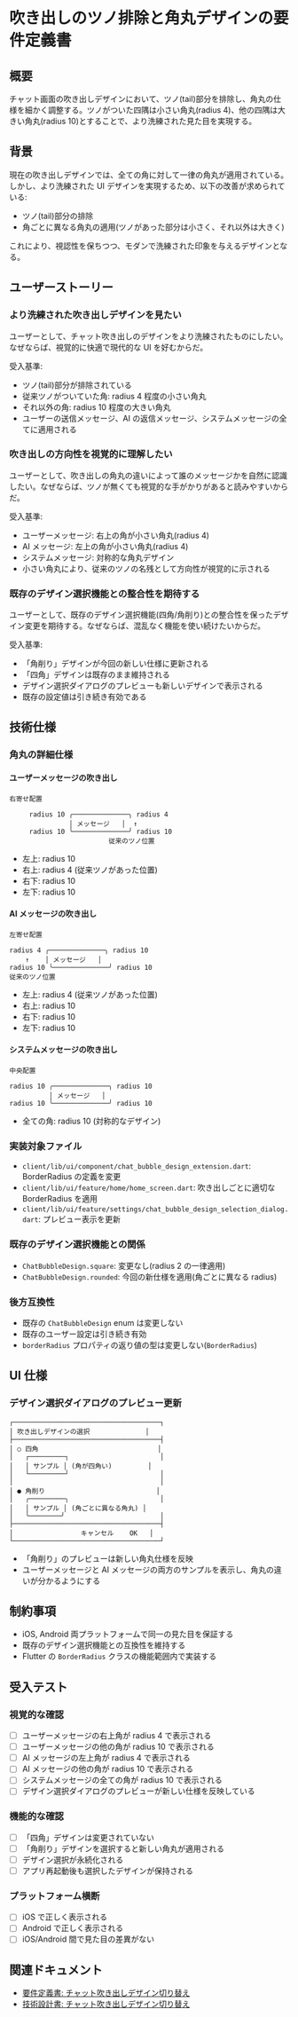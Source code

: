 # 吹き出しのツノ排除と角丸デザインの要件定義書

## 概要

チャット画面の吹き出しデザインにおいて、ツノ(tail)部分を排除し、角丸の仕様を細かく調整する。ツノがついた四隅は小さい角丸(radius 4)、他の四隅は大きい角丸(radius 10)とすることで、より洗練された見た目を実現する。

## 背景

現在の吹き出しデザインでは、全ての角に対して一律の角丸が適用されている。しかし、より洗練された UI デザインを実現するため、以下の改善が求められている:

- ツノ(tail)部分の排除
- 角ごとに異なる角丸の適用(ツノがあった部分は小さく、それ以外は大きく)

これにより、視認性を保ちつつ、モダンで洗練された印象を与えるデザインとなる。

## ユーザーストーリー

### より洗練された吹き出しデザインを見たい

ユーザーとして、チャット吹き出しのデザインをより洗練されたものにしたい。なぜならば、視覚的に快適で現代的な UI を好むからだ。

受入基準:

- ツノ(tail)部分が排除されている
- 従来ツノがついていた角: radius 4 程度の小さい角丸
- それ以外の角: radius 10 程度の大きい角丸
- ユーザーの送信メッセージ、AI の返信メッセージ、システムメッセージの全てに適用される

### 吹き出しの方向性を視覚的に理解したい

ユーザーとして、吹き出しの角丸の違いによって誰のメッセージかを自然に認識したい。なぜならば、ツノが無くても視覚的な手がかりがあると読みやすいからだ。

受入基準:

- ユーザーメッセージ: 右上の角が小さい角丸(radius 4)
- AI メッセージ: 左上の角が小さい角丸(radius 4)
- システムメッセージ: 対称的な角丸デザイン
- 小さい角丸により、従来のツノの名残として方向性が視覚的に示される

### 既存のデザイン選択機能との整合性を期待する

ユーザーとして、既存のデザイン選択機能(四角/角削り)との整合性を保ったデザイン変更を期待する。なぜならば、混乱なく機能を使い続けたいからだ。

受入基準:

- 「角削り」デザインが今回の新しい仕様に更新される
- 「四角」デザインは既存のまま維持される
- デザイン選択ダイアログのプレビューも新しいデザインで表示される
- 既存の設定値は引き続き有効である

## 技術仕様

### 角丸の詳細仕様

#### ユーザーメッセージの吹き出し

```
右寄せ配置

     radius 10 ╭──────────────╮ radius 4
               │ メッセージ   │  ↑
     radius 10 ╰──────────────╯ radius 10
                         従来のツノ位置
```

- 左上: radius 10
- 右上: radius 4 (従来ツノがあった位置)
- 右下: radius 10
- 左下: radius 10

#### AI メッセージの吹き出し

```
左寄せ配置

radius 4 ╭──────────────╮ radius 10
    ↑    │ メッセージ   │
radius 10 ╰──────────────╯ radius 10
従来のツノ位置
```

- 左上: radius 4 (従来ツノがあった位置)
- 右上: radius 10
- 右下: radius 10
- 左下: radius 10

#### システムメッセージの吹き出し

```
中央配置

radius 10 ╭──────────────╮ radius 10
          │ メッセージ   │
radius 10 ╰──────────────╯ radius 10
```

- 全ての角: radius 10 (対称的なデザイン)

### 実装対象ファイル

- `client/lib/ui/component/chat_bubble_design_extension.dart`: BorderRadius の定義を変更
- `client/lib/ui/feature/home/home_screen.dart`: 吹き出しごとに適切な BorderRadius を適用
- `client/lib/ui/feature/settings/chat_bubble_design_selection_dialog.dart`: プレビュー表示を更新

### 既存のデザイン選択機能との関係

- `ChatBubbleDesign.square`: 変更なし(radius 2 の一律適用)
- `ChatBubbleDesign.rounded`: 今回の新仕様を適用(角ごとに異なる radius)

### 後方互換性

- 既存の `ChatBubbleDesign` enum は変更しない
- 既存のユーザー設定は引き続き有効
- `borderRadius` プロパティの返り値の型は変更しない(`BorderRadius`)

## UI 仕様

### デザイン選択ダイアログのプレビュー更新

```
┌─────────────────────────────────────┐
│ 吹き出しデザインの選択              │
├─────────────────────────────────────┤
│ ○ 四角                              │
│   ┌─────────┐                       │
│   │ サンプル │ (角が四角い)         │
│   └─────────┘                       │
│                                     │
│ ● 角削り                            │
│   ╭─────────╮                       │
│   │ サンプル │ (角ごとに異なる角丸) │
│   ╰────────╯                        │
├─────────────────────────────────────┤
│                 キャンセル    OK   │
└─────────────────────────────────────┘
```

- 「角削り」のプレビューは新しい角丸仕様を反映
- ユーザーメッセージと AI メッセージの両方のサンプルを表示し、角丸の違いが分かるようにする

## 制約事項

- iOS, Android 両プラットフォームで同一の見た目を保証する
- 既存のデザイン選択機能との互換性を維持する
- Flutter の `BorderRadius` クラスの機能範囲内で実装する

## 受入テスト

### 視覚的な確認

- [ ] ユーザーメッセージの右上角が radius 4 で表示される
- [ ] ユーザーメッセージの他の角が radius 10 で表示される
- [ ] AI メッセージの左上角が radius 4 で表示される
- [ ] AI メッセージの他の角が radius 10 で表示される
- [ ] システムメッセージの全ての角が radius 10 で表示される
- [ ] デザイン選択ダイアログのプレビューが新しい仕様を反映している

### 機能的な確認

- [ ] 「四角」デザインは変更されていない
- [ ] 「角削り」デザインを選択すると新しい角丸が適用される
- [ ] デザイン選択が永続化される
- [ ] アプリ再起動後も選択したデザインが保持される

### プラットフォーム横断

- [ ] iOS で正しく表示される
- [ ] Android で正しく表示される
- [ ] iOS/Android 間で見た目の差異がない

## 関連ドキュメント

- [要件定義書: チャット吹き出しデザイン切り替え](./switch-design.md)
- [技術設計書: チャット吹き出しデザイン切り替え](../design/switch-design-feature.md)
